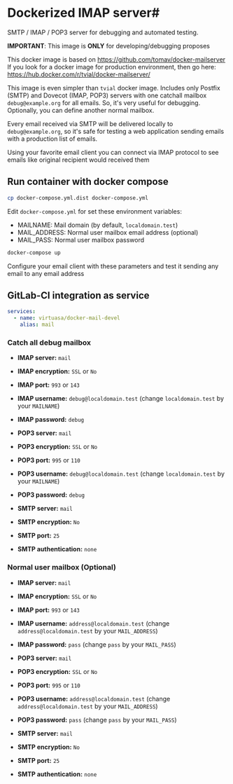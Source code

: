# Dockerized IMAP server#

SMTP / IMAP / POP3 server for debugging and automated testing.

**IMPORTANT**: This image is **ONLY** for developing/debugging proposes

This docker image is based on https://github.com/tomav/docker-mailserver
If you look for a docker image for production environment, then go here:
https://hub.docker.com/r/tvial/docker-mailserver/

This image is even simpler than `tvial` docker image. Includes only 
Postfix (SMTP) and Dovecot (IMAP, POP3) servers with one catchall mailbox 
`debug@example.org` for all emails. So, it's very useful for debugging. Optionally, you can define another normal mailbox.

Every email received via SMTP will be delivered locally to `debug@example.org`, so it's safe for testing a web application sending emails with a production list of emails.

Using your favorite email client you can connect via IMAP protocol to see emails like original recipient would received them


## Run container with docker compose

```bash
cp docker-compose.yml.dist docker-compose.yml
```

Edit ```docker-compose.yml``` for set these environment variables:

- MAILNAME: Mail domain (by default, `localdomain.test`)
- MAIL_ADDRESS: Normal user mailbox email address (optional)
- MAIL_PASS: Normal user mailbox password

```bash
docker-compose up
```

Configure your email client with these parameters and test it sending 
any email to any email address 

## GitLab-CI integration as service
```yaml
services:
  - name: virtuasa/docker-mail-devel
    alias: mail
```

### Catch all debug mailbox

- **IMAP server:** `mail`
- **IMAP encryption:** `SSL` or `No`
- **IMAP port:** `993` or `143`
- **IMAP username:** `debug@localdomain.test` (change `localdomain.test` by your `MAILNAME`)
- **IMAP password:** `debug`

- **POP3 server:** `mail`
- **POP3 encryption:** `SSL` or `No`
- **POP3 port:** `995` or `110`
- **POP3 username:** `debug@localdomain.test` (change `localdomain.test` by your `MAILNAME`)
- **POP3 password:** `debug`

- **SMTP server:** `mail`
- **SMTP encryption:** `No`
- **SMTP port:** `25`
- **SMTP authentication:** `none`

### Normal user mailbox (Optional)

- **IMAP server:** `mail`
- **IMAP encryption:** `SSL` or `No`
- **IMAP port:** `993` or `143`
- **IMAP username:** `address@localdomain.test` (change `address@localdomain.test` by your `MAIL_ADDRESS`)
- **IMAP password:** `pass` (change `pass` by your `MAIL_PASS`)

- **POP3 server:** `mail`
- **POP3 encryption:** `SSL` or `No`
- **POP3 port:** `995` or `110`
- **POP3 username:** `address@localdomain.test` (change `address@localdomain.test` by your `MAIL_ADDRESS`)
- **POP3 password:** `pass` (change `pass` by your `MAIL_PASS`)

- **SMTP server:** `mail`
- **SMTP encryption:** `No`
- **SMTP port:** `25`
- **SMTP authentication:** `none`

